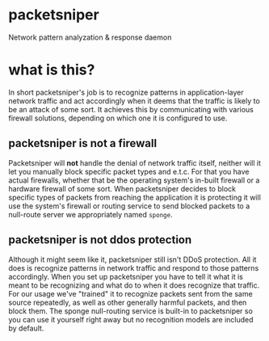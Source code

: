 # packetsniper
Network pattern analyzation &amp; response daemon

# what is this?

In short packetsniper's job is to recognize patterns in application-layer network traffic and act accordingly when it deems that the traffic is likely to be an attack of some sort. It achieves this by communicating with various firewall solutions, depending on which one it is configured to use.

## packetsniper is **not** a firewall

Packetsniper will **not** handle the denial of network traffic itself, neither will it let you manually block specific packet types and e.t.c. For that you have actual firewalls, whether that be the operating system's in-built firewall or a hardware firewall of some sort. When packetsniper decides to block specific types of packets from reaching the application it is protecting it will use the system's firewall or routing service to send blocked packets to a null-route server we appropriately named `sponge`.

## packetsniper is **not** ddos protection

Although it might seem like it, packetsniper still isn't DDoS protection. All it does is recognize patterns in network traffic and respond to those patterns accordingly. When you set up packetsniper you have to tell it what it is meant to be recognizing and what do to when it does recognize that traffic. For our usage we've "trained" it to recognize packets sent from the same source repeatedly, as well as other generally harmful packets, and then block them. The sponge null-routing service is built-in to packetsniper so you can use it yourself right away but no recognition models are included by default.
